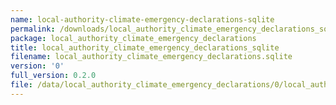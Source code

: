 ```yaml
---
name: local-authority-climate-emergency-declarations-sqlite
permalink: /downloads/local_authority_climate_emergency_declarations_sqlite/0
package: local_authority_climate_emergency_declarations
title: local_authority_climate_emergency_declarations_sqlite
filename: local_authority_climate_emergency_declarations.sqlite
version: '0'
full_version: 0.2.0
file: /data/local_authority_climate_emergency_declarations/0/local_authority_climate_emergency_declarations.sqlite
---
```


